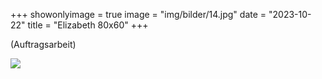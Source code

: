 +++
showonlyimage = true
image = "img/bilder/14.jpg"
date = "2023-10-22"
title = "Elizabeth 80x60"
+++

(Auftragsarbeit)

![](img/bilder/14.jpg)